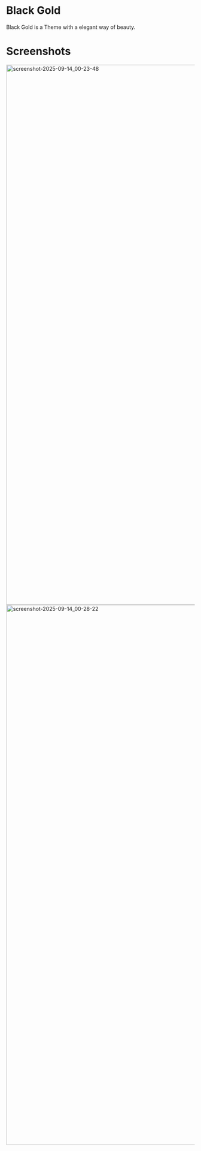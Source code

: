 # Black Gold
Black Gold is a Theme with a elegant way of beauty. 

# Screenshots
<img width="2560" height="1440" alt="screenshot-2025-09-14_00-23-48" src="https://github.com/user-attachments/assets/402db200-bc72-4678-bc3f-1d18343ee739" />
<img width="2560" height="1440" alt="screenshot-2025-09-14_00-28-22" src="https://github.com/user-attachments/assets/078ee4f6-212c-49f4-ab1d-ebd0d50a4287" />

